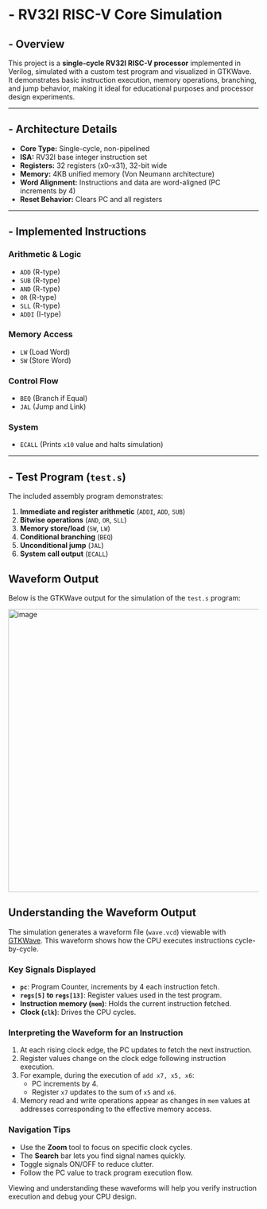 # - RV32I RISC-V Core Simulation

## - Overview
This project is a **single-cycle RV32I RISC-V processor** implemented in Verilog, simulated with a custom test program and visualized in GTKWave.  
It demonstrates basic instruction execution, memory operations, branching, and jump behavior, making it ideal for educational purposes and processor design experiments.

---

## - Architecture Details
- **Core Type:** Single-cycle, non-pipelined
- **ISA:** RV32I base integer instruction set
- **Registers:** 32 registers (x0–x31), 32-bit wide
- **Memory:** 4KB unified memory (Von Neumann architecture)
- **Word Alignment:** Instructions and data are word-aligned (PC increments by 4)
- **Reset Behavior:** Clears PC and all registers

---

## - Implemented Instructions

### Arithmetic & Logic
- `ADD`  (R-type)
- `SUB`  (R-type)
- `AND`  (R-type)
- `OR`   (R-type)
- `SLL`  (R-type)
- `ADDI` (I-type)

### Memory Access
- `LW` (Load Word)
- `SW` (Store Word)

### Control Flow
- `BEQ` (Branch if Equal)
- `JAL` (Jump and Link)

### System
- `ECALL` (Prints `x10` value and halts simulation)

---

## - Test Program (`test.s`)
The included assembly program demonstrates:
1. **Immediate and register arithmetic** (`ADDI`, `ADD`, `SUB`)
2. **Bitwise operations** (`AND`, `OR`, `SLL`)
3. **Memory store/load** (`SW`, `LW`)
4. **Conditional branching** (`BEQ`)
5. **Unconditional jump** (`JAL`)
6. **System call output** (`ECALL`)

## Waveform Output
Below is the GTKWave output for the simulation of the `test.s` program:

<img width="1197" height="569" alt="image" src="https://github.com/user-attachments/assets/7c4aaf73-1547-4f80-9f16-76db71e48b9a" />

## Understanding the Waveform Output

The simulation generates a waveform file (`wave.vcd`) viewable with [GTKWave](http://gtkwave.sourceforge.net/). This waveform shows how the CPU executes instructions cycle-by-cycle.

### Key Signals Displayed
- **`pc`**: Program Counter, increments by 4 each instruction fetch.
- **`regs[5]` to `regs[13]`**: Register values used in the test program.
- **Instruction memory (`mem`)**: Holds the current instruction fetched.
- **Clock (`clk`)**: Drives the CPU cycles.

### Interpreting the Waveform for an Instruction
1. At each rising clock edge, the PC updates to fetch the next instruction.
2. Register values change on the clock edge following instruction execution.
3. For example, during the execution of `add x7, x5, x6`:
   - PC increments by 4.
   - Register `x7` updates to the sum of `x5` and `x6`.
4. Memory read and write operations appear as changes in `mem` values at addresses corresponding to the effective memory access.

### Navigation Tips
- Use the **Zoom** tool to focus on specific clock cycles.
- The **Search** bar lets you find signal names quickly.
- Toggle signals ON/OFF to reduce clutter.
- Follow the PC value to track program execution flow.

Viewing and understanding these waveforms will help you verify instruction execution and debug your CPU design.


